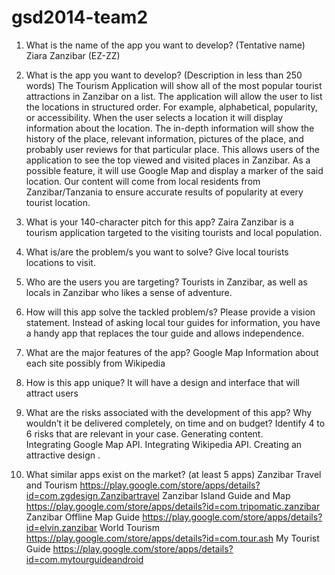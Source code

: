 gsd2014-team2
=============

1. What is the name of the app you want to develop? (Tentative name)
Ziara Zanzibar (EZ-ZZ)

2. What is the app you want to develop? (Description in less than 250 words)
The Tourism Application will show all of the most popular tourist attractions in Zanzibar on a list. The application will allow the user to list the locations in structured order. For example, alphabetical, popularity, or accessibility. When the user selects a location it will display information about the location. The in-depth information will show the history of the place, relevant information, pictures of the place, and probably user reviews for that particular place. This allows users of the application to see the top viewed and visited places in Zanzibar. As a possible feature, it will use Google Map and display a marker of the said location. Our content will come from local residents from Zanzibar/Tanzania to ensure accurate results of popularity at every tourist location.

3. What is your 140-character pitch for this app?
Zaira Zanzibar is a tourism application targeted to the visiting tourists and local population.  
4. What is/are the problem/s you want to solve?
Give local tourists locations to visit.
5. Who are the users you are targeting?
Tourists in Zanzibar, as well as locals in Zanzibar who likes a sense of adventure.
6. How will this app solve the tackled problem/s? Please provide a vision statement.
Instead of asking local tour guides for information, you have a handy app that replaces the tour guide and allows independence.
7. What are the major features of the app?
Google Map
Information about each site possibly from Wikipedia
8. How is this app unique?
It will have a design and interface that will attract users
9. What are the risks associated with the development of this app? Why wouldn’t it be delivered completely, on time and on budget? Identify 4 to 6 risks that are relevant in your case.
Generating content.  
Integrating Google Map API. 
Integrating Wikipedia API.
Creating an attractive design .
10. What similar apps exist on the market? (at least 5 apps)
Zanzibar Travel and Tourism
https://play.google.com/store/apps/details?id=com.zgdesign.Zanzibartravel
Zanzibar Island Guide and Map
https://play.google.com/store/apps/details?id=com.tripomatic.zanzibar
Zanzibar Offline Map Guide
https://play.google.com/store/apps/details?id=elvin.zanzibar
World Tourism
https://play.google.com/store/apps/details?id=com.tour.ash
My Tourist Guide
https://play.google.com/store/apps/details?id=com.mytourguideandroid

